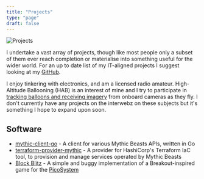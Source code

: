 ```yaml
---
title: "Projects"
type: "page"
draft: false
---
```


![Projects](/img/projects.jpg)

I undertake a vast array of projects, though like most people only a subset of them ever reach completion or materialise into something useful for the wider world. For an up to date list of my IT-aligned projects I suggest looking at my [GitHub](https://github.com/jbayfield).

I enjoy tinkering with electronics, and am a licensed radio amateur. High-Altitude Ballooning (HAB) is an interest of mine and I try to participate in [tracking balloons and receiving imagery](https://ukhas.org.uk/guides:tracking_guide) from onboard cameras as they fly. I don't currently have any projects on the interwebz on these subjects but it's something I hope to expand upon soon.


## Software
* [mythic-client-go](https://github.com/jbayfield/mythic-client-go) - A client for various Mythic Beasts APIs, written in Go
* [terraform-provider-mythic](https://github.com/jbayfield/terraform-provider-mythic) - A provider for HashiCorp's Terraform IaC tool, to provision and manage services operated by Mythic Beasts
* [Block Blitz](https://github.com/jbayfield/block-blitz) - A simple and buggy implementation of a Breakout-inspired game for the [PicoSystem](https://shop.pimoroni.com/products/picosystem)